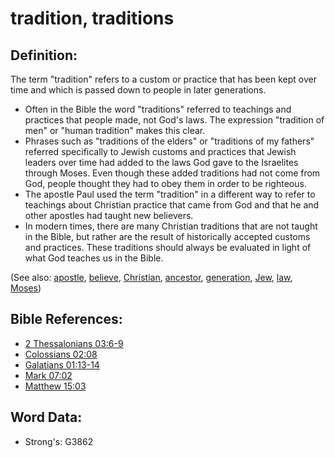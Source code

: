 # tradition, traditions #

## Definition: ##

The term "tradition" refers to a custom or practice that has been kept over time and which is passed down to people in later generations.

* Often in the Bible the word "traditions" referred to teachings and practices that people made, not God's laws. The expression "tradition of men" or "human tradition" makes this clear.
* Phrases such as "traditions of the elders" or "traditions of my fathers" referred specifically to Jewish customs and practices that Jewish leaders over time had added to the laws God gave to the Israelites through Moses. Even though these added traditions had not come from God, people thought they had to obey them in order to be righteous.
* The apostle Paul used the term "tradition" in a different way to refer to teachings about Christian practice that came from God and that he and other apostles had taught new believers.
* In modern times, there are many Christian traditions that are not taught in the Bible, but rather are the result of historically accepted customs and practices. These traditions should always be evaluated in light of what God teaches us in the Bible.


(See also: [apostle](../kt/apostle.md), [believe](../kt/believe.md), [Christian](../kt/christian.md), [ancestor](../other/father.md), [generation](../other/generation.md), [Jew](../kt/jew.md), [law](../kt/lawofmoses.md), [Moses](../names/moses.md))

## Bible References: ##

* [2 Thessalonians 03:6-9](rc://en/tn/help/2th/03/06)
* [Colossians 02:08](rc://en/tn/help/col/02/08)
* [Galatians 01:13-14](rc://en/tn/help/gal/01/13)
* [Mark 07:02](rc://en/tn/help/mrk/07/02)
* [Matthew 15:03](rc://en/tn/help/mat/15/03)

## Word Data: ##

* Strong's: G3862
